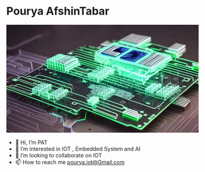 ﻿# Pourya AfshinTabar

<p align="center">
  <img src="./PCBs.webp" alt="PCBs">
</p>


- 👋 Hi, I’m PAT
- 👀 I’m interested in IOT , Embedded System and AI
- 💞️ I’m looking to collaborate on IOT
- 📫 How to reach me pourya.iot@Gmail.com
  

